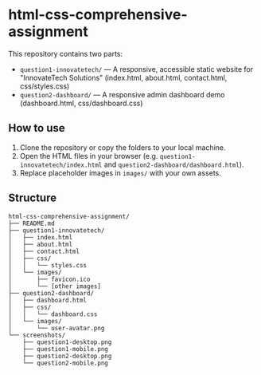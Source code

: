 # html-css-comprehensive-assignment

This repository contains two parts:

- `question1-innovatetech/` — A responsive, accessible static website for "InnovateTech Solutions" (index.html, about.html, contact.html, css/styles.css)
- `question2-dashboard/` — A responsive admin dashboard demo (dashboard.html, css/dashboard.css)

## How to use

1. Clone the repository or copy the folders to your local machine.
2. Open the HTML files in your browser (e.g. `question1-innovatetech/index.html` and `question2-dashboard/dashboard.html`).
3. Replace placeholder images in `images/` with your own assets.

## Structure
```
html-css-comprehensive-assignment/
├── README.md
├── question1-innovatetech/
│   ├── index.html
│   ├── about.html
│   ├── contact.html
│   ├── css/
│   │   └── styles.css
│   └── images/
│       ├── favicon.ico
│       └── [other images]
├── question2-dashboard/
│   ├── dashboard.html
│   ├── css/
│   │   └── dashboard.css
│   └── images/
│       └── user-avatar.png
└── screenshots/
    ├── question1-desktop.png
    ├── question1-mobile.png
    ├── question2-desktop.png
    └── question2-mobile.png
```
